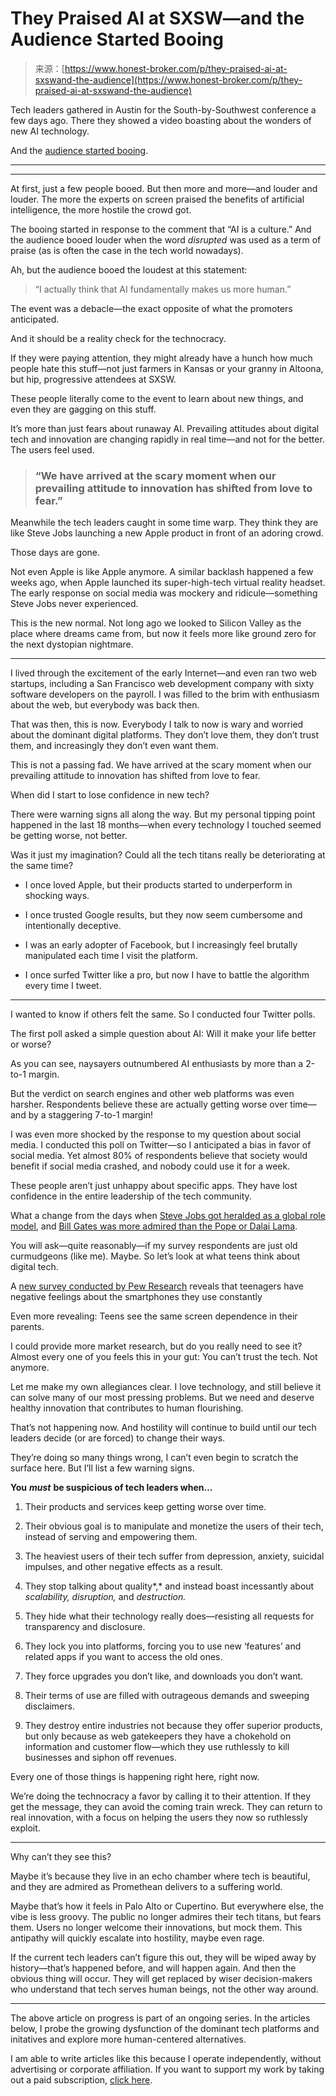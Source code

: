 <!--yml
category: 未分类
date: 2024-05-29 12:29:09
-->

# They Praised AI at SXSW—and the Audience Started Booing

> 来源：[https://www.honest-broker.com/p/they-praised-ai-at-sxswand-the-audience](https://www.honest-broker.com/p/they-praised-ai-at-sxswand-the-audience)

Tech leaders gathered in Austin for the South-by-Southwest conference a few days ago. There they showed a video boasting about the wonders of new AI technology.

And the [audience started booing](https://twitter.com/AISafetyMemes/status/1768478961972166932/video/1).

* * *

* * *

At first, just a few people booed. But then more and more—and louder and louder. The more the experts on screen praised the benefits of artificial intelligence, the more hostile the crowd got.

The booing started in response to the comment that “AI is a culture.” And the audience booed louder when the word *disrupted* was used as a term of praise (as is often the case in the tech world nowadays).

Ah, but the audience booed the loudest at this statement:

> “I actually think that AI fundamentally makes us more human.”

The event was a debacle—the exact opposite of what the promoters anticipated.

And it should be a reality check for the technocracy.

If they were paying attention, they might already have a hunch how much people hate this stuff—not just farmers in Kansas or your granny in Altoona, but hip, progressive attendees at SXSW.

These people literally come to the event to learn about new things, and even they are gagging on this stuff.

It’s more than just fears about runaway AI. Prevailing attitudes about digital tech and innovation are changing rapidly in real time—and not for the better. The users feel used.

> ### “We have arrived at the scary moment when our prevailing attitude to innovation has shifted from love to fear.”

Meanwhile the tech leaders caught in some time warp. They think they are like Steve Jobs launching a new Apple product in front of an adoring crowd.

Those days are gone.

Not even Apple is like Apple anymore. A similar backlash happened a few weeks ago, when Apple launched its super-high-tech virtual reality headset. The early response on social media was mockery and ridicule—something Steve Jobs never experienced.

This is the new normal. Not long ago we looked to Silicon Valley as the place where dreams came from, but now it feels more like ground zero for the next dystopian nightmare.

* * *

I lived through the excitement of the early Internet—and even ran two web startups, including a San Francisco web development company with sixty software developers on the payroll. I was filled to the brim with enthusiasm about the web, but everybody was back then.

That was then, this is now. Everybody I talk to now is wary and worried about the dominant digital platforms. They don’t love them, they don’t trust them, and increasingly they don’t even want them.

This is not a passing fad. We have arrived at the scary moment when our prevailing attitude to innovation has shifted from love to fear.

When did I start to lose confidence in new tech?

There were warning signs all along the way. But my personal tipping point happened in the last 18 months—when every technology I touched seemed be getting worse, not better.

Was it just my imagination? Could all the tech titans really be deteriorating at the same time?

*   I once loved Apple, but their products started to underperform in shocking ways.

*   I once trusted Google results, but they now seem cumbersome and intentionally deceptive.

*   I was an early adopter of Facebook, but I increasingly feel brutally manipulated each time I visit the platform.

*   I once surfed Twitter like a pro, but now I have to battle the algorithm every time I tweet.

* * *

I wanted to know if others felt the same. So I conducted four Twitter polls.

The first poll asked a simple question about AI: Will it make your life better or worse?

As you can see, naysayers outnumbered AI enthusiasts by more than a 2-to-1 margin.

But the verdict on search engines and other web platforms was even harsher. Respondents believe these are actually getting worse over time—and by a staggering 7-to-1 margin!

I was even more shocked by the response to my question about social media. I conducted this poll on Twitter—so I anticipated a bias in favor of social media. Yet almost 80% of respondents believe that society would benefit if social media crashed, and nobody could use it for a week.

These people aren’t just unhappy about specific apps. They have lost confidence in the entire leadership of the tech community.

What a change from the days when [Steve Jobs got heralded as a global role model](https://news.yahoo.com/steve-jobs-greater-career-role-064950343.html), and [Bill Gates was more admired than the Pope or Dalai Lama](https://www.huffpost.com/entry/bill-gates-more-admired-t_n_801873).

You will ask—quite reasonably—if my survey respondents are just old curmudgeons (like me). Maybe. So let’s look at what teens think about digital tech.

A [new survey conducted by Pew Research](https://www.pewresearch.org/internet/2024/03/11/how-teens-and-parents-approach-screen-time/) reveals that teenagers have negative feelings about the smartphones they use constantly

Even more revealing: Teens see the same screen dependence in their parents.

I could provide more market research, but do you really need to see it? Almost every one of you feels this in your gut: You can’t trust the tech. Not anymore.

Let me make my own allegiances clear. I love technology, and still believe it can solve many of our most pressing problems. But we need and deserve healthy innovation that contributes to human flourishing.

That’s not happening now. And hostility will continue to build until our tech leaders decide (or are forced) to change their ways.

They’re doing so many things wrong, I can’t even begin to scratch the surface here. But I’ll list a few warning signs.

**You** ***must*** **be suspicious of tech leaders when…**

1.  Their products and services keep getting worse over time.

2.  Their obvious goal is to manipulate and monetize the users of their tech, instead of serving and empowering them.

3.  The heaviest users of their tech suffer from depression, anxiety, suicidal impulses, and other negative effects as a result.

4.  They stop talking about quality*,* and instead boast incessantly about *scalability, disruption,* and *destruction.*

5.  They hide what their technology really does—resisting all requests for transparency and disclosure.

6.  They lock you into platforms, forcing you to use new ‘features’ and related apps if you want to access the old ones.

7.  They force upgrades you don’t like, and downloads you don’t want.

8.  Their terms of use are filled with outrageous demands and sweeping disclaimers.

9.  They destroy entire industries not because they offer superior products, but only because as web gatekeepers they have a chokehold on information and customer flow—which they use ruthlessly to kill businesses and siphon off revenues.

Every one of those things is happening right here, right now.

We’re doing the technocracy a favor by calling it to their attention. If they get the message, they can avoid the coming train wreck. They can return to real innovation, with a focus on helping the users they now so ruthlessly exploit.

* * *

Why can’t they see this?

Maybe it’s because they live in an echo chamber where tech is beautiful, and they are admired as Promethean delivers to a suffering world.

Maybe that’s how it feels in Palo Alto or Cupertino. But everywhere else, the vibe is less groovy. The public no longer admires their tech titans, but fears them. Users no longer welcome their innovations, but mock them. This antipathy will quickly escalate into hostility, maybe even rage.

If the current tech leaders can’t figure this out, they will be wiped away by history—that’s happened before, and will happen again. And then the obvious thing will occur. They will get replaced by wiser decision-makers who understand that tech serves human beings, not the other way around.

* * *

The above article on progress is part of an ongoing series. In the articles below, I probe the growing dysfunction of the dominant tech platforms and initatives and explore more human-centered alternatives.

I am able to write articles like this because I operate independently, without advertising or corporate affiliation. If you want to support my work by taking out a paid subscription, [click here](https://www.honest-broker.com/subscribe).
